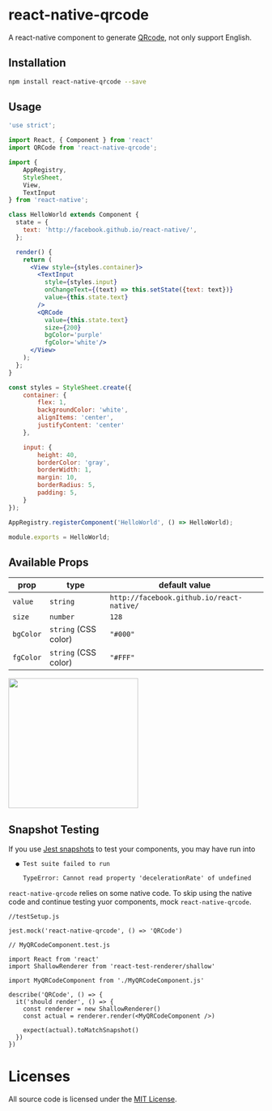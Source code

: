 # react-native-qrcode
A react-native component to generate [QRcode](http://en.wikipedia.org/wiki/QR_code), not only support English.

## Installation
```sh
npm install react-native-qrcode --save
```
## Usage
```jsx
'use strict';

import React, { Component } from 'react'
import QRCode from 'react-native-qrcode';

import {
    AppRegistry,
    StyleSheet,
    View,
    TextInput
} from 'react-native';

class HelloWorld extends Component {
  state = {
    text: 'http://facebook.github.io/react-native/',
  };

  render() {
    return (
      <View style={styles.container}>
        <TextInput
          style={styles.input}
          onChangeText={(text) => this.setState({text: text})}
          value={this.state.text}
        />
        <QRCode
          value={this.state.text}
          size={200}
          bgColor='purple'
          fgColor='white'/>
      </View>
    );
  };
}

const styles = StyleSheet.create({
    container: {
        flex: 1,
        backgroundColor: 'white',
        alignItems: 'center',
        justifyContent: 'center'
    },

    input: {
        height: 40,
        borderColor: 'gray',
        borderWidth: 1,
        margin: 10,
        borderRadius: 5,
        padding: 5,
    }
});

AppRegistry.registerComponent('HelloWorld', () => HelloWorld);

module.exports = HelloWorld;
```
## Available Props

prop      | type                 | default value
----------|----------------------|--------------
`value`   | `string`             | `http://facebook.github.io/react-native/`
`size`    | `number`             | `128`
`bgColor` | `string` (CSS color) | `"#000"`
`fgColor` | `string` (CSS color) | `"#FFF"`

<img src='qrcode.png' height = '256' width = '256'/>

## Snapshot Testing

If you use [Jest snapshots](https://jestjs.io/docs/en/tutorial-react-native.html) to test your components, you may have run into 

```
  ● Test suite failed to run

    TypeError: Cannot read property 'decelerationRate' of undefined
```

`react-native-qrcode` relies on some native code. To skip using the native code and continue testing yuor components, mock `react-native-qrcode`.
```
//testSetup.js

jest.mock('react-native-qrcode', () => 'QRCode')
```

```
// MyQRCodeComponent.test.js

import React from 'react'
import ShallowRenderer from 'react-test-renderer/shallow'

import MyQRCodeComponent from './MyQRCodeComponent.js'

describe('QRCode', () => {
  it('should render', () => {
    const renderer = new ShallowRenderer()
    const actual = renderer.render(<MyQRCodeComponent />)

    expect(actual).toMatchSnapshot()
  })
})

```

# Licenses

All source code is licensed under the [MIT License](https://github.com/cssivision/react-native-qrcode/blob/master/LICENSE).
